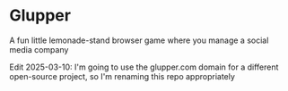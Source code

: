 # Glupper
A fun little lemonade-stand browser game where you manage a social media company

Edit 2025-03-10: I'm going to use the glupper.com domain for a different open-source project, so I'm renaming this repo appropriately
